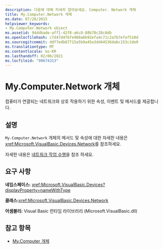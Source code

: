 ```yaml
---
description: 다음에 대해 자세히 알아보세요. Computer. Network 개체
title: My.Computer.Network 개체
ms.date: 07/20/2015
helpviewer_keywords:
- My.Computer.Network object
ms.assetid: 94ddbade-aff1-42f8-a6c8-88b78c28c0db
ms.openlocfilehash: c7d47d4f6fe980a6b92efa4c71c2a7b7efaf510d
ms.sourcegitcommit: ddf7edb67715a5b9a45e3dd44536dabc153c1de0
ms.translationtype: MT
ms.contentlocale: ko-KR
ms.lasthandoff: 02/06/2021
ms.locfileid: "99674313"
---
```

# <a name="mycomputernetwork-object"></a>My.Computer.Network 개체

컴퓨터가 연결되는 네트워크와 상호 작용하기 위한 속성, 이벤트 및 메서드를 제공합니다.  
  
## <a name="remarks"></a>설명  

 `My.Computer.Network` 개체의 메서드 및 속성에 대한 자세한 내용은 <xref:Microsoft.VisualBasic.Devices.Network>를 참조하세요.  
  
 자세한 내용은 [네트워크 작업 수행](../../developing-apps/programming/computer-resources/performing-network-operations.md)을 참조 하세요.  
  
## <a name="requirements"></a>요구 사항  

 **네임스페이스:** <xref:Microsoft.VisualBasic.Devices?displayProperty=nameWithType>  
  
 **클래스:**<xref:Microsoft.VisualBasic.Devices.Network>  
  
 **어셈블리:** Visual Basic 런타임 라이브러리 (Microsoft.VisualBasic.dll)  
  
## <a name="see-also"></a>참고 항목

- [My.Computer 개체](my-computer-object.md)
